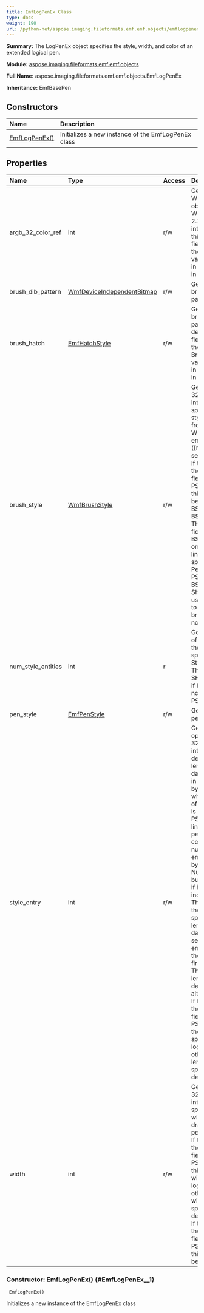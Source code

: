 ```yaml
---
title: EmfLogPenEx Class
type: docs
weight: 190
url: /python-net/aspose.imaging.fileformats.emf.emf.objects/emflogpenex/
---
```


**Summary:** The LogPenEx object specifies the style, width, and color of an extended logical pen.

**Module:** [aspose.imaging.fileformats.emf.emf.objects](/imaging/python-net/aspose.imaging.fileformats.emf.emf.objects/)

**Full Name:** aspose.imaging.fileformats.emf.emf.objects.EmfLogPenEx

**Inheritance:** EmfBasePen

## **Constructors**
| **Name** | **Description** |
| :- | :- |
| [EmfLogPenEx()](#EmfLogPenEx__1) | Initializes a new instance of the EmfLogPenEx class |
## **Properties**
| **Name** | **Type** | **Access** | **Description** |
| :- | :- | :- | :- |
| argb_32_color_ref | int | r/w | Gets or sets a WMF ColorRef object ([MS-WMF] section 2.2.2.8). The interpretation of this<br/>            field depends on the BrushStyle value, as shown in the table later in this section. |
| brush_dib_pattern | [WmfDeviceIndependentBitmap](/imaging/python-net/aspose.imaging.fileformats.wmf.objects/wmfdeviceindependentbitmap/) | r/w | Gets or sets the brush dib pattern. |
| brush_hatch | [EmfHatchStyle](/imaging/python-net/aspose.imaging.fileformats.emf.emf.consts/emfhatchstyle/) | r/w | Gets or sets the brush hatch pattern. The definition of this field depends on the <br/>            BrushStyle value, as shown in the table later in this section. |
| brush_style | [WmfBrushStyle](/imaging/python-net/aspose.imaging.fileformats.wmf.consts/wmfbrushstyle/) | r/w | Gets or sets a 32-bit unsigned integer that specifies a brush style for the pen from the<br/>            WMF BrushStyle enumeration ([MS-WMF] section 2.1.1.4). <br/>            If the pen type in the PenStyle field is PS_GEOMETRIC, this value MUST be either <br/>            BS_SOLID or BS_HATCHED. The value of this field can be BS_NULL, but only if the <br/>            line style specified in PenStyle is PS_NULL. The BS_NULL style SHOULD be used <br/>            to specify a brush that has no effect. |
| num_style_entities | int | r | Gets the number of elements in the array specified in the StyleEntry field. <br/>            This value SHOULD be zero if PenStyle does not specify PS_USERSTYLE. |
| pen_style | [EmfPenStyle](/imaging/python-net/aspose.imaging.fileformats.emf.emf.consts/emfpenstyle/) | r/w | Gets or sets the pen style |
| style_entry | int | r/w | Gets or sets an optional array of 32-bit unsigned integers that defines the lengths of <br/>            dashes and gaps in the line drawn by this pen, when the value of PenStyle <br/>            is PS_USERSTYLE line style for the pen. The array contains a number of <br/>            entries specified by NumStyleEntries, but it is used as if it repeated indefinitely <br/>            The first entry in the array specifies the length of the first dash. The second <br/>            entry specifies the length of the first gap. Thereafter, lengths of dashes and gaps alternate.<br/>            If the pen type in the PenStyle field is PS_GEOMETRIC, the lengths are specified in <br/>            logical units; otherwise, the lengths are specified in device units. |
| width | int | r/w | Gets or sets a 32-bit unsigned integer that specifies the width of the line drawn by the pen.<br/>            If the pen type in the PenStyle field is PS_GEOMETRIC, this value is the width in<br/>             logical units; otherwise, the width is specified in device units. <br/>            If the pen type in the PenStyle field is PS_COSMETIC, this value MUST be 0x00000001. |


### Constructor: EmfLogPenEx() {#EmfLogPenEx__1}


```
 EmfLogPenEx() 
```

Initializes a new instance of the EmfLogPenEx class

